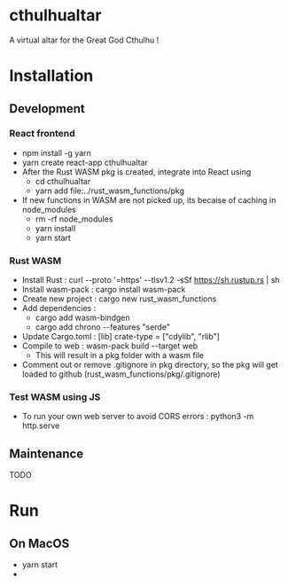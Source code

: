 # cthulhualtar
A virtual altar for the Great God Cthulhu !

# Installation
## Development
### React frontend
- npm install -g yarn
- yarn create react-app cthulhualtar
- After the Rust WASM pkg is created, integrate into React using
  - cd cthulhualtar
  - yarn add file:../rust_wasm_functions/pkg
- If new functions in WASM are not picked up, its becaise of caching in node_modules
    - rm -rf node_modules
    - yarn install
    - yarn start
### Rust WASM
- Install Rust : curl --proto '=https' --tlsv1.2 -sSf https://sh.rustup.rs | sh
- Install wasm-pack : cargo install wasm-pack
- Create new project : cargo new rust_wasm_functions
- Add dependencies :
    - cargo add wasm-bindgen
    - cargo add chrono --features "serde"
- Update Cargo.toml :
    [lib]
    crate-type = ["cdylib", "rlib"]
- Compile to web : wasm-pack build --target web
    - This will result in a pkg folder with a wasm file
- Comment out or remove .gitignore in pkg directory, so the pkg will get loaded to github (rust_wasm_functions/pkg/.gitignore)
### Test WASM using JS
- To run your own web server to avoid CORS errors : python3 -m http.serve
## Maintenance
TODO

# Run
## On MacOS
- yarn start
- 
